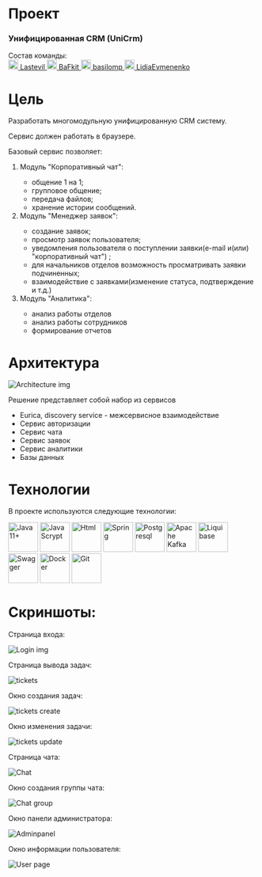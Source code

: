 <h1>Проект</h1>
<h3>Унифицированная CRM (UniCrm)</h3>
Состав команды:
<div>
<a href="https://github.com/lastevil"> <img width="20" background="white" src="https://icons-for-free.com/download-icon-coding+development+github+programming+social+icon-1320086085448562008_0.svg" alt="Lastevil"> Lastevil </a>
<a href="https://github.com/BaFkit"> <img width="20" src="https://icons-for-free.com/download-icon-coding+development+github+programming+social+icon-1320086085448562008_0.svg" alt="BaFkit"> BaFkit </a>
<a href="https://github.com/basilomp"> <img width="20" src="https://icons-for-free.com/download-icon-coding+development+github+programming+social+icon-1320086085448562008_0.svg" alt="basilomp"> basilomp </a>
<a href="https://github.com/LidiaEvmenenko"><img width="20" src="https://icons-for-free.com/download-icon-coding+development+github+programming+social+icon-1320086085448562008_0.svg" alt="LidiaEvmenenko"> LidiaEvmenenko</a>
</div>
<h1>Цель</h1>
<p>Разработать многомодульную унифицированную CRM систему.
</p>
Сервис должен работать в браузере.
<br>
<p>Базовый сервис позволяет:
</p>
<ol>
	<li>Модуль "Корпоративный чат":</li>
  <ul>
	  <li>общение 1 на 1;</li>
	  <li>групповое общение;</li>
	  <li>передача файлов;</li>
	  <li>хранение истории сообщений.</li>
  </ul>
	<li>Модуль "Менеджер заявок":</li>
  <ul>
	  <li>создание заявок;</li>
	  <li>просмотр заявок пользователя;</li>
	  <li>уведомления пользователя о поступлении заявки(e-mail и(или) "корпоративный чат") ;</li>
	  <li>для начальников отделов возможность просматривать заявки подчиненных;</li>
	  <li>взаимодействие с заявками(изменение статуса, подтверждение и т.д.)</li>
  </ul>
	<li>Модуль "Аналитика":</li>
  <ul>
	  <li>анализ работы отделов </li>
	  <li>анализ работы сотрудников</li>
	  <li>формирование отчетов</li>
  </ul>
</ol>
<h1>Архитектура</h1>

![Architecture img](/images/Architecture.jpg)

<p>Решение представляет собой набор из сервисов
</p>
<ul>
	<li>Eurica, discovery service - межсервисное взаимодействие</li>
	<li>Сервис авторизации</li>
	<li>Сервис чата</li>
	<li>Сервис заявок</li>
	<li>Сервис аналитики</li>
	<li>Базы данных</li>
</ul>
<h1>Технологии </h1>
<p>В проекте используются следующие технологии:
</p>
<p border="2">
<img width="60" src="https://www.svgrepo.com/show/303388/java-4-logo.svg"  alt="Java 11+">
<img width="60" src="https://www.svgrepo.com/show/452045/js.svg" alt="JavaScrypt">
<img width="60" src="https://www.svgrepo.com/show/7866/html.svg" alt="Html">
<img width="60" src="https://www.svgrepo.com/show/376350/spring.svg" alt="Spring">
<img width="60" src="https://www.svgrepo.com/show/354200/postgresql.svg" alt="Postgresql">
<img width="60" src="https://www.businessprocessincubator.com/wp-content/uploads/thumbnails/thumbnail-152417.png" alt="Apache Kafka">
<img width="60" src="/images/Liquibase1.svg" alt="Liquibase">
<img width="60" src="https://www.svgrepo.com/show/354420/swagger.svg" alt="Swagger">
<img width="60" src="https://www.svgrepo.com/show/452192/docker.svg" alt="Docker">
<img width="60" src="https://www.svgrepo.com/show/452210/git.svg" alt="Git">
</p>
<h1>Скриншоты:</h1>
Страница входа:

![Login img](/images/login.png)

Страница вывода задач:

![tickets](/images/tickets.jpg)

Окно создания задач:

![tickets create](/images/tickets_create.jpg)

Окно изменения задачи:

![tickets update](/images/tickets_update.jpg)

Страница чата:

![Chat](/images/chat.jpg)

Окно создания группы чата:

![Chat group](/images/chatgroup.jpg)

Окно панели администратора:

![Adminpanel](/images/adminpanel.jpg)

Окно информации пользователя:

![User page](/images/userpage.jpg)
